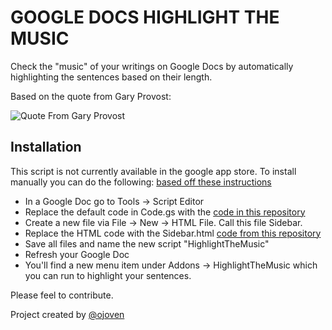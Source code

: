 GOOGLE DOCS HIGHLIGHT THE MUSIC
==============================

Check the "music" of your writings on Google Docs by automatically highlighting the sentences based on their length.

Based on the quote from Gary Provost:

![Quote From Gary Provost](https://raw.githubusercontent.com/ojoven/google-docs-highlight/master/quote_gary_provost.png)

## Installation

This script is not currently available in the google app store. To install manually you can do the following: [based off these instructions](https://developers.google.com/gsuite/add-ons/editors/docs/quickstart/translate)

- In a Google Doc go to Tools -> Script Editor
- Replace the default code in Code.gs with the [code in this repository](Code.gs)
- Create a new file via File -> New -> HTML File. Call this file Sidebar.
- Replace the HTML code with the Sidebar.html [code from this repository](Sidebar.html)
- Save all files and name the new script "HighlightTheMusic"
- Refresh your Google Doc
- You'll find a new menu item under Addons -> HighlightTheMusic which you can run to highlight your sentences.

 
Please feel to contribute.

Project created by [@ojoven](https://twitter.com/ojoven)
